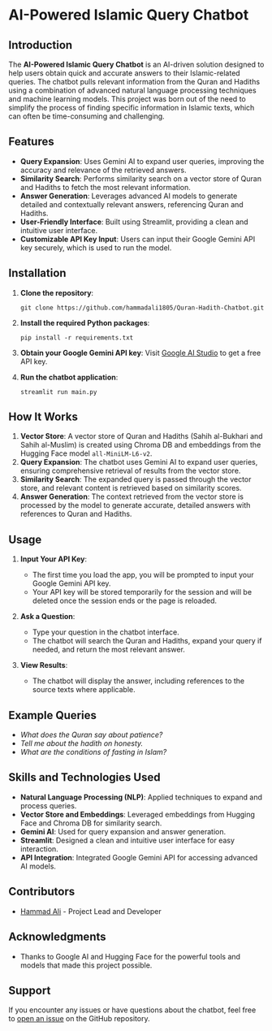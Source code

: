 # AI-Powered Islamic Query Chatbot

## Introduction

The **AI-Powered Islamic Query Chatbot** is an AI-driven solution designed to help users obtain quick and accurate answers to their Islamic-related queries. The chatbot pulls relevant information from the Quran and Hadiths using a combination of advanced natural language processing techniques and machine learning models. This project was born out of the need to simplify the process of finding specific information in Islamic texts, which can often be time-consuming and challenging.

## Features

- **Query Expansion**: Uses Gemini AI to expand user queries, improving the accuracy and relevance of the retrieved answers.
- **Similarity Search**: Performs similarity search on a vector store of Quran and Hadiths to fetch the most relevant information.
- **Answer Generation**: Leverages advanced AI models to generate detailed and contextually relevant answers, referencing Quran and Hadiths.
- **User-Friendly Interface**: Built using Streamlit, providing a clean and intuitive user interface.
- **Customizable API Key Input**: Users can input their Google Gemini API key securely, which is used to run the model.

## Installation

1. **Clone the repository**:
   ```
   git clone https://github.com/hammadali1805/Quran-Hadith-Chatbot.git
   ```

2. **Install the required Python packages**:
   ```
   pip install -r requirements.txt
   ```

3. **Obtain your Google Gemini API key**:
   Visit [Google AI Studio](https://aistudio.google.com/app/apikey) to get a free API key.

4. **Run the chatbot application**:
   ```
   streamlit run main.py
   ```

## How It Works

1. **Vector Store**: A vector store of Quran and Hadiths (Sahih al-Bukhari and Sahih al-Muslim) is created using Chroma DB and embeddings from the Hugging Face model `all-MiniLM-L6-v2`.
2. **Query Expansion**: The chatbot uses Gemini AI to expand user queries, ensuring comprehensive retrieval of results from the vector store.
3. **Similarity Search**: The expanded query is passed through the vector store, and relevant content is retrieved based on similarity scores.
4. **Answer Generation**: The context retrieved from the vector store is processed by the model to generate accurate, detailed answers with references to Quran and Hadiths.

## Usage

1. **Input Your API Key**:
   - The first time you load the app, you will be prompted to input your Google Gemini API key. 
   - Your API key will be stored temporarily for the session and will be deleted once the session ends or the page is reloaded.

2. **Ask a Question**:
   - Type your question in the chatbot interface.
   - The chatbot will search the Quran and Hadiths, expand your query if needed, and return the most relevant answer.

3. **View Results**:
   - The chatbot will display the answer, including references to the source texts where applicable.

## Example Queries

- *What does the Quran say about patience?*
- *Tell me about the hadith on honesty.*
- *What are the conditions of fasting in Islam?*

## Skills and Technologies Used

- **Natural Language Processing (NLP)**: Applied techniques to expand and process queries.
- **Vector Store and Embeddings**: Leveraged embeddings from Hugging Face and Chroma DB for similarity search.
- **Gemini AI**: Used for query expansion and answer generation.
- **Streamlit**: Designed a clean and intuitive user interface for easy interaction.
- **API Integration**: Integrated Google Gemini API for accessing advanced AI models.

## Contributors

- [Hammad Ali](https://github.com/hammadali1805) - Project Lead and Developer

## Acknowledgments

- Thanks to Google AI and Hugging Face for the powerful tools and models that made this project possible.

## Support

If you encounter any issues or have questions about the chatbot, feel free to [open an issue](https://github.com/hammadali1805/Quran-Hadith-Chatbot/issues) on the GitHub repository.
